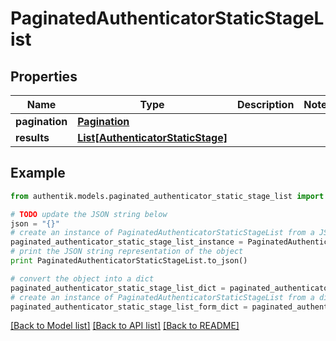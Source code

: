 # PaginatedAuthenticatorStaticStageList


## Properties
Name | Type | Description | Notes
------------ | ------------- | ------------- | -------------
**pagination** | [**Pagination**](Pagination.md) |  | 
**results** | [**List[AuthenticatorStaticStage]**](AuthenticatorStaticStage.md) |  | 

## Example

```python
from authentik.models.paginated_authenticator_static_stage_list import PaginatedAuthenticatorStaticStageList

# TODO update the JSON string below
json = "{}"
# create an instance of PaginatedAuthenticatorStaticStageList from a JSON string
paginated_authenticator_static_stage_list_instance = PaginatedAuthenticatorStaticStageList.from_json(json)
# print the JSON string representation of the object
print PaginatedAuthenticatorStaticStageList.to_json()

# convert the object into a dict
paginated_authenticator_static_stage_list_dict = paginated_authenticator_static_stage_list_instance.to_dict()
# create an instance of PaginatedAuthenticatorStaticStageList from a dict
paginated_authenticator_static_stage_list_form_dict = paginated_authenticator_static_stage_list.from_dict(paginated_authenticator_static_stage_list_dict)
```
[[Back to Model list]](../README.md#documentation-for-models) [[Back to API list]](../README.md#documentation-for-api-endpoints) [[Back to README]](../README.md)


